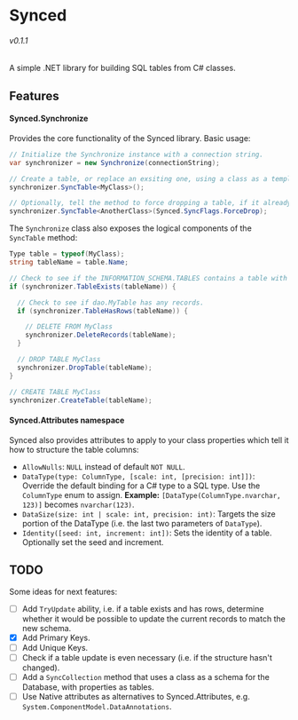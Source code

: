 # Synced
###### v0.1.1
A simple .NET library for building SQL tables from C# classes.  

## Features

#### Synced.Synchronize
Provides the core functionality of the Synced library. Basic usage:  
```C#
// Initialize the Synchronize instance with a connection string.  
var synchronizer = new Synchronize(connectionString);

// Create a table, or replace an exsiting one, using a class as a template.
synchronizer.SyncTable<MyClass>();

// Optionally, tell the method to force dropping a table, if it already has records.
synchronizer.SyncTable<AnotherClass>(Synced.SyncFlags.ForceDrop);
```

The `Synchronize` class also exposes the logical components of the `SyncTable` method:  
```C#
Type table = typeof(MyClass);
string tableName = table.Name;

// Check to see if the INFORMATION_SCHEMA.TABLES contains a table with the given name.
if (synchronizer.TableExists(tableName)) {

  // Check to see if dao.MyTable has any records.
  if (synchronizer.TableHasRows(tableName)) {

    // DELETE FROM MyClass
    synchronizer.DeleteRecords(tableName);
  }

  // DROP TABLE MyClass
  synchronizer.DropTable(tableName);
}

// CREATE TABLE MyClass
synchronizer.CreateTable(tableName);
```

#### Synced.Attributes namespace
Synced also provides attributes to apply to your class properties which tell it how to structure the table columns:
 * `AllowNulls`: `NULL` instead of default `NOT NULL`.
 * `DataType(type: ColumnType, [scale: int, [precision: int]])`: Override the default binding for a C# type to a SQL type. Use the `ColumnType` enum to assign. **Example:** `[DataType(ColumnType.nvarchar, 123)]` becomes `nvarchar(123)`.
 * `DataSize(size: int | scale: int, precision: int)`: Targets the size portion of the DataType (i.e. the last two parameters of `DataType`).
 * `Identity([seed: int, increment: int])`: Sets the identity of a table. Optionally set the seed and increment.

## TODO 
Some ideas for next features:  


 - [ ] Add `TryUpdate` ability, i.e. if a table exists and has rows, determine whether it would be possible to update the current records to match the new schema.
 - [x] Add Primary Keys.
 - [ ] Add Unique Keys.
 - [ ] Check if a table update is even necessary (i.e. if the structure hasn't changed).
 - [ ] Add a `SyncCollection` method that uses a class as a schema for the Database, with properties as tables.
 - [ ] Use Native attributes as alternatives to Synced.Attributes, e.g. `System.ComponentModel.DataAnnotations`.